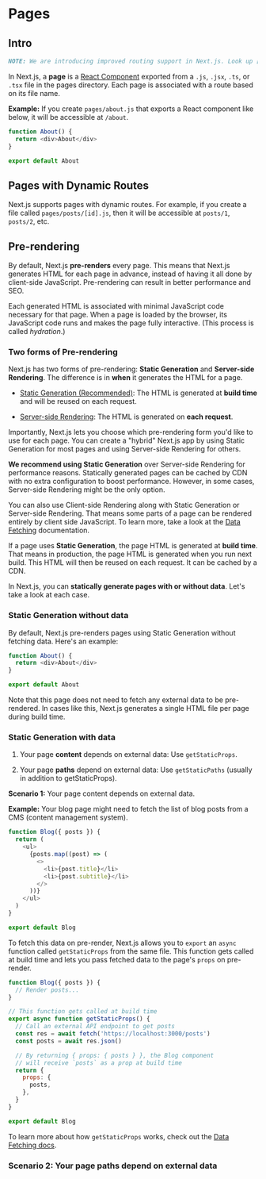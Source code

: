 # Pages

## Intro

```markdown
NOTE: We are introducing improved routing support in Next.js. Look up [layouts-rfc](https://nextjs.org/blog/layouts-rfc) for more details and to provide feedback.
```

In Next.js, a **page** is a [React Component](https://reactjs.org/docs/components-and-props.html) exported from a `.js`, `.jsx`, `.ts`, or `.tsx` file in the pages directory. Each page is associated with a route based on its file name.

**Example:** If you create `pages/about.js` that exports a React component like below, it will be accessible at `/about`.

```js
function About() {
  return <div>About</div>
}

export default About
```

## Pages with Dynamic Routes

Next.js supports pages with dynamic routes. For example, if you create a file called `pages/posts/[id].js`, then it will be accessible at `posts/1`, `posts/2`, etc.

## Pre-rendering

By default, Next.js **pre-renders** every page. This means that Next.js generates HTML for each page in advance, instead of having it all done by client-side JavaScript. Pre-rendering can result in better performance and SEO.

Each generated HTML is associated with minimal JavaScript code necessary for that page. When a page is loaded by the browser, its JavaScript code runs and makes the page fully interactive. (This process is called *hydration*.)

### Two forms of Pre-rendering

Next.js has two forms of pre-rendering: **Static Generation** and **Server-side Rendering**. The difference is in **when** it generates the HTML for a page.

- [Static Generation (Recommended)](https://nextjs.org/docs/basic-features/pages#static-generation-recommended): The HTML is generated at **build time** and will be reused on each request.

- [Server-side Rendering](https://nextjs.org/docs/basic-features/pages#server-side-rendering): The HTML is generated on **each request**.

Importantly, Next.js lets you choose which pre-rendering form you'd like to use for each page. You can create a "hybrid" Next.js app by using Static Generation for most pages and using Server-side Rendering for others.

**We recommend using Static Generation** over Server-side Rendering for performance reasons. Statically generated pages can be cached by CDN with no extra configuration to boost performance. However, in some cases, Server-side Rendering might be the only option.

You can also use Client-side Rendering along with Static Generation or Server-side Rendering. That means some parts of a page can be rendered entirely by client side JavaScript. To learn more, take a look at the [Data Fetching](https://nextjs.org/docs/basic-features/data-fetching/client-side) documentation.

If a page uses **Static Generation**, the page HTML is generated at **build time**. That means in production, the page HTML is generated when you run next build. This HTML will then be reused on each request. It can be cached by a CDN.

In Next.js, you can **statically generate pages with or without data**. Let's take a look at each case.

### Static Generation without data

By default, Next.js pre-renders pages using Static Generation without fetching data. Here's an example:

```js
function About() {
  return <div>About</div>
}

export default About
```

Note that this page does not need to fetch any external data to be pre-rendered. In cases like this, Next.js generates a single HTML file per page during build time.

### Static Generation with data

1. Your page **content** depends on external data: Use `getStaticProps`.

2. Your page **paths** depend on external data: Use `getStaticPaths` (usually in addition to getStaticProps).

**Scenario 1:** Your page content depends on external data.

**Example:** Your blog page might need to fetch the list of blog posts from a CMS (content management system).

```js
function Blog({ posts }) {
  return (
    <ul>
      {posts.map((post) => (
        <>
          <li>{post.title}</li>
          <li>{post.subtitle}</li>
        </>
      ))}
    </ul>
  )
}

export default Blog
```

To fetch this data on pre-render, Next.js allows you to `export` an `async` function called `getStaticProps` from the same file. This function gets called at build time and lets you pass fetched data to the page's `props` on pre-render.

```js
function Blog({ posts }) {
  // Render posts...
}

// This function gets called at build time
export async function getStaticProps() {
  // Call an external API endpoint to get posts
  const res = await fetch('https://localhost:3000/posts')
  const posts = await res.json()

  // By returning { props: { posts } }, the Blog component
  // will receive `posts` as a prop at build time
  return {
    props: {
      posts,
    },
  }
}

export default Blog
```

To learn more about how `getStaticProps` works, check out the [Data Fetching docs](https://nextjs.org/docs/basic-features/data-fetching/get-static-props).

### Scenario 2: Your page paths depend on external data

